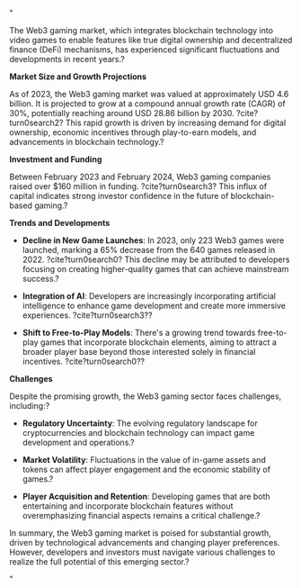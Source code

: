 "<p>The Web3 gaming market, which integrates blockchain technology into video games to enable features like true digital ownership and decentralized finance (DeFi) mechanisms, has experienced significant fluctuations and developments in recent years.?</p>
<p><strong>Market Size and Growth Projections</strong></p>
<p>As of 2023, the Web3 gaming market was valued at approximately USD 4.6 billion. It is projected to grow at a compound annual growth rate (CAGR) of 30%, potentially reaching around USD 28.86 billion by 2030. ?cite?turn0search2? This rapid growth is driven by increasing demand for digital ownership, economic incentives through play-to-earn models, and advancements in blockchain technology.?</p>
<p><strong>Investment and Funding</strong></p>
<p>Between February 2023 and February 2024, Web3 gaming companies raised over $160 million in funding. ?cite?turn0search3? This influx of capital indicates strong investor confidence in the future of blockchain-based gaming.?</p>
<p><strong>Trends and Developments</strong></p>
<ul>
<li>
<p><strong>Decline in New Game Launches</strong>: In 2023, only 223 Web3 games were launched, marking a 65% decrease from the 640 games released in 2022. ?cite?turn0search0? This decline may be attributed to developers focusing on creating higher-quality games that can achieve mainstream success.?</p>
</li>
<li>
<p><strong>Integration of AI</strong>: Developers are increasingly incorporating artificial intelligence to enhance game development and create more immersive experiences. ?cite?turn0search3??</p>
</li>
<li>
<p><strong>Shift to Free-to-Play Models</strong>: There's a growing trend towards free-to-play games that incorporate blockchain elements, aiming to attract a broader player base beyond those interested solely in financial incentives. ?cite?turn0search0??</p>
</li>
</ul>
<p><strong>Challenges</strong></p>
<p>Despite the promising growth, the Web3 gaming sector faces challenges, including:?</p>
<ul>
<li>
<p><strong>Regulatory Uncertainty</strong>: The evolving regulatory landscape for cryptocurrencies and blockchain technology can impact game development and operations.?</p>
</li>
<li>
<p><strong>Market Volatility</strong>: Fluctuations in the value of in-game assets and tokens can affect player engagement and the economic stability of games.?</p>
</li>
<li>
<p><strong>Player Acquisition and Retention</strong>: Developing games that are both entertaining and incorporate blockchain features without overemphasizing financial aspects remains a critical challenge.?</p>
</li>
</ul>
<p>In summary, the Web3 gaming market is poised for substantial growth, driven by technological advancements and changing player preferences. However, developers and investors must navigate various challenges to realize the full potential of this emerging sector.?</p>"

